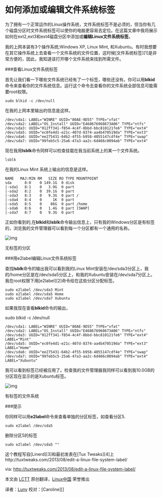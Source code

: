 如何添加或编辑文件系统标签
==========================

为了拥有一个正常运作的Linux操作系统，文件系统标签不是必须的，但当你有几个磁盘分区时文件系统标签可以使你的电脑更容易去定位。在这篇文章中我将展示如何在ext2,ext3和ext4磁盘分区中添加或**编辑Linux文件系统标签**。

我的上网本装有3个操作系统;Windows XP, Linux Mint, 和Xubuntu。有时我想要在其它操作系统上去查看一个文件系统的文件位置，这时候[文件系统标签][1]是非常方便的，因此，我知道该打开哪个文件系统来找到所需文件。

###查看Linux文件系统标签

首先让我们看一下哪些文件系统已经有了一个标签，哪些还没有。你可以用**blkid**命令来查看你的文件系统信息。运行这个命令去查看你的文件系统全部信息可能需要root权限。

	sudo blkid -c /dev/null

在我的上网本里输出的信息是这样。

	/dev/sda1: LABEL="WINRE" UUID="80AE-9D55" TYPE="vfat"
	/dev/sda2: LABEL="OS_Install" UUID="E468676968673A06" TYPE="ntfs"
	/dev/sda3: UUID="012ff341-f854-4c4f-8bbd-bbc810121fe6" TYPE="ext4"
	/dev/sda5: UUID="ec0fe4d1-e21c-407d-8374-aa4b470519da" TYPE="ext3"
	/dev/sda6: UUID="ee275431-64b2-4f55-b958-4055147cdf4e" TYPE="swap"
	/dev/sda7: UUID="99feb5c5-25a6-47a3-aa2c-6d466c0094ab" TYPE="ext4"

现在我用**lsblk**命令同样可以检查挂载在我当前系统上的某一个文件系统。

	lsblk

在我的Linux Mint 系统上输出的信息是这样。

    NAME   MAJ:MIN RM   SIZE RO TYPE MOUNTPOINT
    sda      8:0    0 149.1G  0 disk 
    |-sda1   8:1    0   3.9G  0 part 
    |-sda2   8:2    0  39.1G  0 part 
    |-sda3   8:3    0   9.3G  0 part /
    |-sda4   8:4    0     1K  0 part 
    |-sda5   8:5    0    86G  0 part /home
    |-sda6   8:6    0   1.4G  0 part [SWAP]
    |-sda7   8:7    0   9.3G  0 part

正如你看到的,在**blkid**和**lsblk**命令输出信息上，只有我的Windows分区是有标签的，浏览我的文件管理器可以看到每一个分区都有一个通用的名称。

![img](http://tuxtweaks.com/wp-content/uploads/2013/08/01-Disks_wm-300x194.png)

无标签的分区

###用e2label编辑Linux文件系统标签

查找**lsblk**命令的输出我可以看到我的Linux Mint安装在/dev/sda3分区上，我的/home分区是在/dev/sda5分区上，和我的Xubuntu安装在/dev/sda7分区上。我在root权限下用[e2label][2]命令给在这些分区分配标签。

    sudo e2label /dev/sda3 Mint
    sudo e2label /dev/sda5 Home
    sudo e2label /dev/sda7 Xubuntu

如果我现在查看**blkid**命令的输出，

sudo blkid -c /dev/null

    /dev/sda1: LABEL="WINRE" UUID="80AE-9D55" TYPE="vfat" 
    /dev/sda2: LABEL="OS_Install" UUID="E468676968673A06" TYPE="ntfs" 
    /dev/sda3: UUID="012ff341-f854-4c4f-8bbd-bbc810121fe6" TYPE="ext4" LABEL="Mint" 
    /dev/sda5: UUID="ec0fe4d1-e21c-407d-8374-aa4b470519da" TYPE="ext3" LABEL="Home" 
    /dev/sda6: UUID="ee275431-64b2-4f55-b958-4055147cdf4e" TYPE="swap" 
    /dev/sda7: UUID="99feb5c5-25a6-47a3-aa2c-6d466c0094ab" TYPE="ext4" LABEL="Xubuntu"

我可以看到标签已经被应用了。检查我的文件管理器我同样可以看到我10.0GB的分区现在显示的是Xubuntu标签。

![img](http://tuxtweaks.com/wp-content/uploads/2013/08/02_Disks_wm-300x194.png)

有标签的文件系统

###提示

你同样可以用**e2label**命令来查看单独的分区标签，如查看分区5.

	sudo e2label /dev/sda5

删除分区5的标签

	sudo e2label /dev/sda5 ""

这个教程写自[Linerd][3]和最初发表在[Tux Tweaks][4]上http://tuxtweaks.com/2013/08/edit-a-linux-file-system-label/

via: http://tuxtweaks.com/2013/08/edit-a-linux-file-system-label/

本文由 [LCTT][] 原创翻译，[Linux中国][] 荣誉推出

译者：[Luny][] 校对：[Caroline][]


[LCTT]:https://github.com/LCTT/TranslateProject
[Linux中国]:http://linux.cn/portal.php
[Luny]:http://linux.cn/space/14455/
[校对者ID]:http://linux.cn/space/校对者ID
